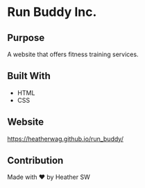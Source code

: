 # Run Buddy Inc.

## Purpose
A website that offers fitness training services.

## Built With
* HTML
* CSS

## Website
https://heatherwag.github.io/run_buddy/

## Contribution
Made with ❤️ by Heather SW
